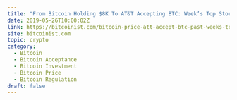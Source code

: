 ```yaml
---
title: "From Bitcoin Holding $8K To AT&T Accepting BTC: Week’s Top Stories"
date: 2019-05-26T10:00:02Z
link: https://bitcoinist.com/bitcoin-price-att-accept-btc-past-weeks-top-stories/?utm_medium=RSS&utm_source=hune
site: bitcoinist.com
topic: crypto
category:
  - Bitcoin
  - Bitcoin Acceptance
  - Bitcoin Investment
  - Bitcoin Price
  - Bitcoin Regulation
draft: false
---
```

